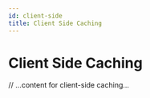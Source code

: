 ```yaml
---
id: client-side
title: Client Side Caching
---
```


# Client Side Caching

// ...content for client-side caching...
